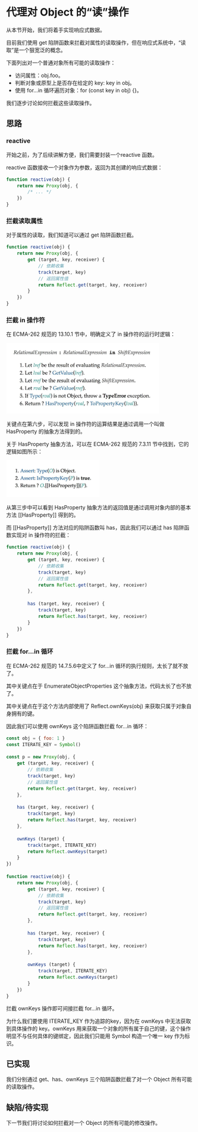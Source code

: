# 代理对 Object 的“读”操作
从本节开始，我们将着手实现响应式数据。

目前我们使用 get 陷阱函数来拦截对属性的读取操作，但在响应式系统中，“读取”是一个狠宽泛的概念。

下面列出对一个普通对象所有可能的读取操作：
* 访问属性：obj.foo。
* 判断对象或原型上是否存在给定的 key: key in obj。
* 使用 for...in 循环遍历对象：for (const key in obj) {}。

我们逐步讨论如何拦截这些读取操作。

## 思路

### reactive
开始之前，为了后续讲解方便，我们需要封装一个reactive 函数。

reactive 函数接收一个对象作为参数，返回为其创建的响应式数据：
```js
function reactive(obj) {
    return new Proxy(obj, {
        /* ... */
    })
}
```

### 拦截读取属性
对于属性的读取，我们知道可以通过 get 陷阱函数拦截。
```js
function reactive(obj) {
    return new Proxy(obj, {
        get (target, key, receiver) {
            // 依赖收集
            track(target, key)
            // 返回属性值
            return Reflect.get(target, key, receiver)
        }
    })
}
```

### 拦截 in 操作符
在 ECMA-262 规范的 13.10.1 节中，明确定义了 in 操作符的运行时逻辑：

![](in操作符的运行时逻辑.png)

关键点在第六步，可以发现 in 操作符的运算结果是通过调用一个叫做 HasProperty 的抽象方法得到的。

关于 HasProperty 抽象方法，可以在 ECMA-262 规范的 7.3.11 节中找到，它的逻辑如图所示：

![](HasProperty抽象方法.png)

从第三步中可以看到 HasProperty 抽象方法的返回值是通过调用对象内部的基本方法 [[HasProperty]] 得到的。

而 [[HasProperty]] 方法对应的陷阱函数叫 has，因此我们可以通过 has 陷阱函数实现对 in 操作符的拦截：
```js
function reactive(obj) {
    return new Proxy(obj, {
        get (target, key, receiver) {
            // 依赖收集
            track(target, key)
            // 返回属性值
            return Reflect.get(target, key, receiver)
        },

        has (target, key, receiver) {
            track(target, key)
            return Reflect.has(target, key, receiver)
        }
    })
}
```

### 拦截 for...in 循环
在 ECMA-262 规范的 14.7.5.6中定义了 for...in 循环的执行规则，太长了就不放了。

其中关键点在于 EnumerateObjectProperties 这个抽象方法，代码太长了也不放了。

其中关键点在于这个方法内部使用了 Reflect.ownKeys(obj) 来获取只属于对象自身拥有的键。

因此我们可以使用 ownKeys 这个陷阱函数拦截 for...in 循环：
```js
const obj = { foo: 1 }
const ITERATE_KEY = Symbol()

const p = new Proxy(obj, {
    get (target, key, receiver) {
        // 依赖收集
        track(target, key)
        // 返回属性值
        return Reflect.get(target, key, receiver)
    },

    has (target, key, receiver) {
        track(target, key)
        return Reflect.has(target, key, receiver)
    },

    ownKeys (target) {
        track(target, ITERATE_KEY)
        return Reflect.ownKeys(target)
    }
})

function reactive(obj) {
    return new Proxy(obj, {
        get (target, key, receiver) {
            // 依赖收集
            track(target, key)
            // 返回属性值
            return Reflect.get(target, key, receiver)
        },

        has (target, key, receiver) {
            track(target, key)
            return Reflect.has(target, key, receiver)
        },

        ownKeys (target) {
            track(target, ITERATE_KEY)
            return Reflect.ownKeys(target)
        }
    })
}
```
拦截 ownKeys 操作即可间接拦截 for...in 循环。

为什么我们要使用 ITERATE_KEY 作为追踪的key，因为在 ownKeys 中无法获取到具体操作的 key。ownKeys 用来获取一个对象的所有属于自己的键，这个操作明显不与任何具体的键绑定，因此我们只能用 Symbol 构造一个唯一 key 作为标识。

## 已实现
我们分别通过 get、has、ownKeys 三个陷阱函数拦截了对一个 Object 所有可能的读取操作。

## 缺陷/待实现
下一节我们将讨论如何拦截对一个 Object 的所有可能的修改操作。